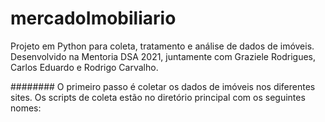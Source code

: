 # mercadoImobiliario
Projeto em Python para coleta, tratamento e análise de dados de imóveis. Desenvolvido na Mentoria DSA 2021, juntamente com Graziele Rodrigues, Carlos Eduardo e Rodrigo Carvalho.

########
O primeiro passo é coletar os dados de imóveis nos diferentes sites.
Os scripts de coleta estão no diretório principal com os seguintes nomes:
